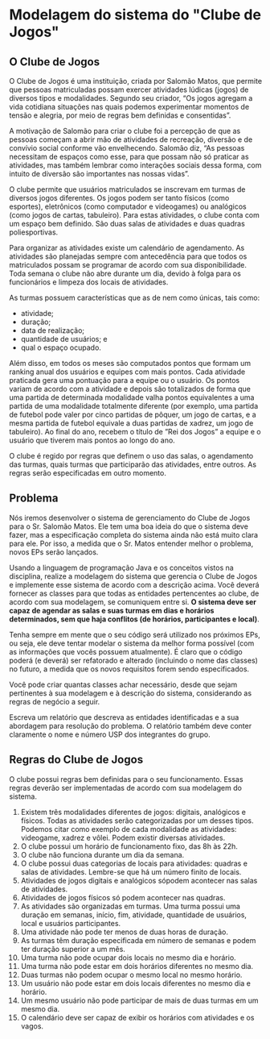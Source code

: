 # Modelagem do sistema do "Clube de Jogos"

## O Clube de Jogos

O Clube de Jogos é uma instituição, criada por Salomão Matos, que permite que pessoas matriculadas possam exercer atividades
lúdicas (jogos) de diversos tipos e modalidades. Segundo seu criador, “Os jogos agregam a vida cotidiana situações nas quais
podemos experimentar momentos de tensão e alegria, por meio de regras bem definidas e consentidas”.

A motivação de Salomão para criar o clube foi a percepção de que as pessoas começam a abrir mão de atividades de recreação,
diversão e de convívio social conforme vão envelhecendo. Salomão diz, “As pessoas necessitam de espaços como esse,
para que possam não só praticar as atividades, mas também lembrar como interações sociais dessa forma, com intuito de
diversão são importantes nas nossas vidas”.

O clube permite que usuários matriculados se inscrevam em turmas de diversos jogos diferentes. Os jogos podem ser tanto
físicos (como esportes), eletrônicos (como computador e videogames) ou analógicos (como jogos de cartas, tabuleiro).
Para estas atividades, o clube conta com um espaço bem definido. São duas salas de atividades e duas quadras poliesportivas.

Para organizar as atividades existe um calendário de agendamento. As atividades são planejadas sempre com antecedência para
que todos os matriculados possam se programar de acordo com sua disponibilidade. Toda semana o clube não abre durante um dia,
devido à folga para os funcionários e limpeza dos locais de atividades.

As turmas possuem características que as de nem como únicas, tais como:
* atividade;
* duração;
* data de realização;
* quantidade de usuários; e
* qual o espaço ocupado.

Além disso, em todos os meses são computados pontos que formam um ranking anual dos usuários e equipes com mais pontos.
Cada atividade praticada gera uma pontuação para a equipe ou o usuário. Os pontos variam de acordo com a atividade e depois
são totalizados de forma que uma partida de determinada modalidade valha pontos equivalentes a uma partida de uma
modalidade totalmente diferente (por exemplo, uma partida de futebol pode valer por cinco partidas de pôquer, um jogo de
cartas, e a mesma partida de futebol equivale a duas partidas de xadrez, um jogo de tabuleiro). Ao final do ano, recebem o
título de ”Rei dos Jogos” a equipe e o usuário que tiverem mais pontos ao longo do ano.

O clube é regido por regras que definem o uso das salas, o agendamento das turmas, quais turmas que participarão das
atividades, entre outros. As regras serão especificadas em outro momento.

## Problema

Nós iremos desenvolver o sistema de gerenciamento do Clube de Jogos para o Sr. Salomão Matos. Ele tem uma boa ideia do que
o sistema deve fazer, mas a especificação completa do sistema ainda não está muito clara para ele. Por isso, a medida que o
Sr. Matos entender melhor o problema, novos EPs serão lançados.

Usando a linguagem de programação Java e os conceitos vistos na disciplina, realize a modelagem do sistema que gerencia o
Clube de Jogos e implemente esse sistema de acordo com a descrição acima. Você deverá fornecer as classes para que todas
as entidades pertencentes ao clube, de acordo com sua modelagem, se comuniquem entre si. **O sistema deve ser capaz de
agendar as salas e suas turmas em dias e horários determinados, sem que haja conflitos (de horários, participantes e local)**.

Tenha sempre em mente que o seu código será utilizado nos próximos EPs, ou seja, ele deve tentar modelar o sistema da
melhor forma possível (com as informações que vocês possuem atualmente). É claro que o código poderá (e deverá) ser
refatorado e alterado (incluindo o nome das classes) no futuro, a medida que os novos requisitos forem sendo especificados.

Você pode criar quantas classes achar necessário, desde que sejam pertinentes à sua modelagem e à descrição do sistema,
considerando as regras de negócio a seguir.

Escreva um relatório que descreva as entidades identificadas e a sua abordagem para resolução do problema. O relatório
também deve conter claramente o nome e número USP dos integrantes do grupo.

## Regras do Clube de Jogos

O clube possui regras bem definidas para o seu funcionamento. Essas regras deverão ser implementadas de acordo com sua
modelagem do sistema.

1. Existem três modalidades diferentes de jogos: digitais, analógicos e físicos. Todas as atividades serão categorizadas
por um desses tipos. Podemos citar como exemplo de cada modalidade as atividades: videogame, xadrez e vôlei. Podem existir
diversas atividades.
2. O clube possui um horário de funcionamento  fixo, das 8h às 22h.
3. O clube não funciona durante um dia da semana.
4. O clube possui duas categorias de locais para atividades: quadras e salas de atividades. Lembre-se que há um número finito de locais.
5. Atividades de jogos digitais e analógicos sópodem acontecer nas salas de atividades.
6. Atividades de jogos físicos só podem acontecer nas quadras.
7. As atividades são organizadas em turmas. Uma turma possui uma duração em semanas, início, fim, atividade, quantidade de usuários, local e usuários participantes.
8. Uma atividade não pode ter menos de duas horas de duração.
9. As turmas têm duração especificada em número de semanas e podem ter duração superior a um mês.
10. Uma turma não pode ocupar dois locais no mesmo dia e horário.
11. Uma turma não pode estar em dois horários diferentes no mesmo dia.
12. Duas turmas não podem ocupar o mesmo local no mesmo horário.
13. Um usuário não pode estar em dois locais diferentes no mesmo dia e horário.
14. Um mesmo usuário não pode participar de mais de duas turmas em um mesmo dia.
15. O calendário deve ser capaz de exibir os horários com atividades e os vagos.
